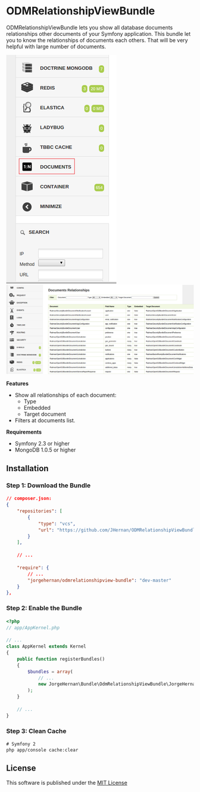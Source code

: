 # ODMRelationshipViewBundle

ODMRelationshipViewBundle lets you show all database documents relationships other documents of your Symfony application.
This bundle let you to know the relationships of documents each others. That will be very helpful with large number of documents.

<img src="https://raw.githubusercontent.com/JHernan/ODMRelationshipViewBundle/master/Resources/doc/menu.png" alt="Profiler Menu" />
<img src="https://raw.githubusercontent.com/JHernan/ODMRelationshipViewBundle/master/Resources/doc/profiler.png" alt="List Documents" />

**Features**

* Show all relationships of each document:
  * Type
  * Embedded
  * Target document
* Filters at documents list.

**Requirements**

* Symfony 2.3 or higher
* MongoDB 1.0.5 or higher

Installation
------------

### Step 1: Download the Bundle

```json
// composer.json:
{
    "repositories": [
        {
            "type": "vcs",
            "url": "https://github.com/JHernan/ODMRelationshipViewBundle.git"
        }
    ],

    // ...

    "require": {
        // ...
        "jorgehernan/odmrelationshipview-bundle": "dev-master"
    }
},
```

### Step 2: Enable the Bundle

```php
<?php
// app/AppKernel.php

// ...
class AppKernel extends Kernel
{
    public function registerBundles()
    {
        $bundles = array(
            // ...
            new JorgeHernan\Bundle\OdmRelationshipViewBundle\JorgeHernanOdmRelationshipViewBundle(),
        );
    }

    // ...
}
```

### Step 3: Clean Cache

```cli
# Symfony 2
php app/console cache:clear
```

License
-------

This software is published under the [MIT License](LICENSE.md)